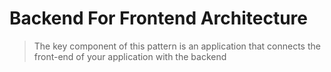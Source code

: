 # Backend For Frontend Architecture

> The key component of this pattern is an application that connects the front-end of your application with the backend



